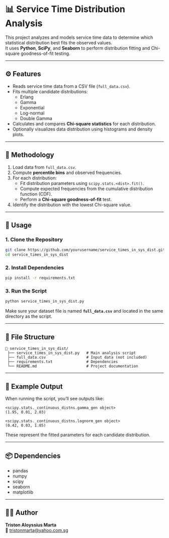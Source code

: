 # 📊 Service Time Distribution Analysis

This project analyzes and models service time data to determine which statistical distribution best fits the observed values.  
It uses **Python**, **SciPy**, and **Seaborn** to perform distribution fitting and Chi-square goodness-of-fit testing.

---

## ⚙️ Features

- Reads service time data from a CSV file (`full_data.csv`).
- Fits multiple candidate distributions:
  - Erlang  
  - Gamma  
  - Exponential  
  - Log-normal  
  - Double Gamma
- Calculates and compares **Chi-square statistics** for each distribution.
- Optionally visualizes data distribution using histograms and density plots.

---

## 🧠 Methodology

1. Load data from `full_data.csv`.  
2. Compute **percentile bins** and observed frequencies.  
3. For each distribution:
   - Fit distribution parameters using `scipy.stats.<dist>.fit()`.  
   - Compute expected frequencies from the cumulative distribution function (CDF).  
   - Perform a **Chi-square goodness-of-fit** test.  
4. Identify the distribution with the lowest Chi-square value.

---

## 🚀 Usage

### 1. Clone the Repository
```bash
git clone https://github.com/yourusername/service_times_in_sys_dist.git
cd service_times_in_sys_dist
```

### 2. Install Dependencies
```bash
pip install -r requirements.txt
```

### 3. Run the Script
```bash
python service_times_in_sys_dist.py
```

Make sure your dataset file is named **`full_data.csv`** and located in the same directory as the script.

---

## 🧩 File Structure
```
📂 service_times_in_sys_dist/
 ├── service_times_in_sys_dist.py   # Main analysis script
 ├── full_data.csv                  # Input data (not included)
 ├── requirements.txt               # Dependencies
 └── README.md                      # Project documentation
```

---

## 🧪 Example Output

When running the script, you’ll see outputs like:
```
<scipy.stats._continuous_distns.gamma_gen object>
(1.95, 0.01, 2.03)

<scipy.stats._continuous_distns.lognorm_gen object>
(0.42, 0.03, 1.85)
```

These represent the fitted parameters for each candidate distribution.

---

## 📦 Dependencies

- pandas  
- numpy  
- scipy  
- seaborn  
- matplotlib

---

## 🧑‍💻 Author

**Triston Aloyssius Marta**  
📧 tristonmarta@yahoo.com.sg
